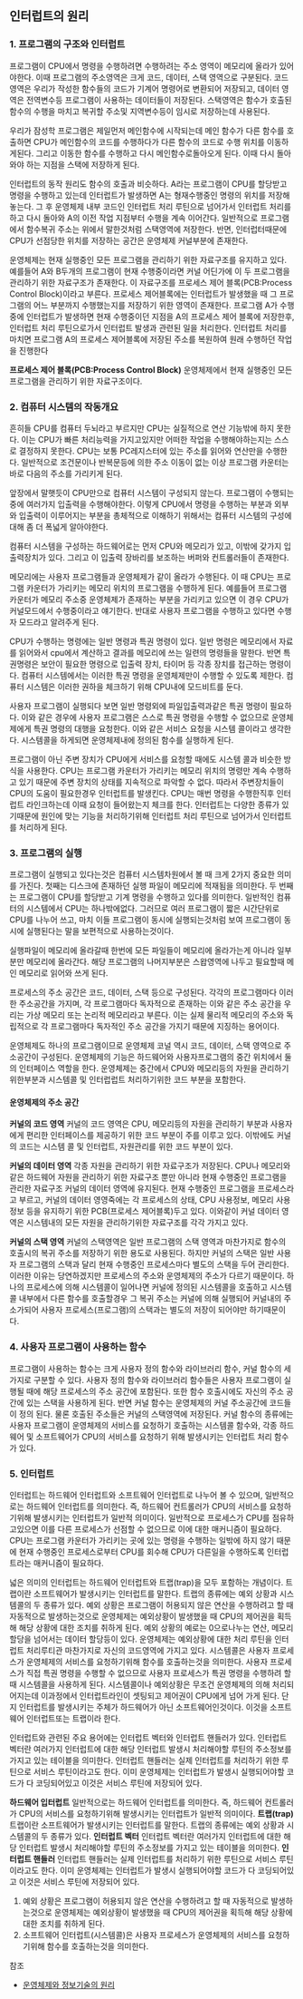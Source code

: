 ## 인터럽트의 원리

### 1. 프로그램의 구조와 인터럽트
프로그램이 CPU에서 명령을 수행하려면 수행하려는 주소 영역이 메모리에 올라가 있어야한다. 이때 프로그램의 주소영역은 크게 코드, 데이터, 스택 영역으로 구분된다. 코드영역은 우리가 작성한 함수들의 코드가 기계어 명령어로 변환되어 저장되고, 데이터 영역은 전역변수등 프로그램이 사용하는 데이터들이 저장된다. 스택영역은 함수가 호출된 함수의 수행을 마치고 복귀할 주소및 지역변수등이 임시로 저장하는데 사용된다.

우리가 잠성학 프로그램은 제일먼저 메인함수에 시작되는데 메인 함수가 다른 함수를 호출하면 CPU가 메인함수의 코드를 수행하다가 다른 함수의 코드로 수행 위치를 이동하게된다. 그리고 이동한 함수를 수행하고 다시 메인함수로돌아오게 된다. 이때 다시 돌아와야 하는 지점을 스택에 저장하게 된다.

인터럽트의 동작 원리도 함수의 호출과 비슷하다. A라는 프로그램이 CPU를 할당받고 명령을 수행하고 있는데 인터럽트가 발생하면 A는 형재수행중인 명령의 위치를 저장해놓는다. 그 후 운영체제 내부 코드인 인터럽트 처리 루틴으로 넘어가서 인터럽트 처리를 하고 다시 돌아와 A의 이전 작업 지점부터 수행을 계속 이어간다. 일반적으로 프로그램에서 함수복귀 주소는 위에서 말한것처럼 스택영역에 저장한다. 반면, 인터럽터때문에 CPU가 선점당한 위치를 저장하는 공간은 운영체제 커널부분에 존재한다.

운영체제는 현재 실행중인 모든 프로그램을 관리하기 위한 자료구조를 유지하고 있다. 예를들어 A와 B두개의 프로그램이 현재 수행중이라면 커널 어딘가에 이 두 프로그램을 관리하기 위한 자료구조가 존재한다. 이 자료구조를 프로세스 제어 블록(PCB:Process Control Block)이라고 부른다. 프로세스 제어블록에는 인터럽트가 발생했을 때 그 프로그램의 어느 부분까지 수행했는지를 저장하기 위한 영역이 존재한다. 프로그램 A가 수행중에 인터럽트가 발생하면 현재 수행중이던 지점을 A의 프로세스 제어 블록에 저장한후, 인터럽트 처리 루틴으로가서 인터럽트 발생과 관련된 일을 처리한다. 인터럽트 처리를 마치면 프로그램 A의 프로세스 제어블록에 저장된 주소를 복원하여 원래 수행하던 작업을 진행한다

**프로세스 제어 블록(PCB:Process Control Block)**
운영체제에서 현재 실행중인 모든 프로그램을 관리하기 위한 자료구조이다.

### 2. 컴퓨터 시스템의 작동개요
흔히들 CPU를 컴퓨터 두뇌라고 부르지만 CPU는 실질적으로 연산 기능밖에 하지 못한다. 이는 CPU가 빠른 처리능력을 가지고있지만 어떠한 작업을 수행해야하는지는 스스로 결정하지 못한다. CPU는 보통 PC레지스터에 있는 주소를 읽어와 연산만을 수행한다. 일반적으로 조건문이나 반복문등에 의한 주소 이동이 없는 이상 프로그램 카운터는 바로 다음의 주소를 가리키게 된다.

앞장에서 말햇듯이 CPU만으로 컴퓨터 시스템이 구성되지 않는다. 프로그램이 수행되는 중에 여러가지 입출력을 수행해야한다. 이렇게 CPU에서 명령을 수행하는 부분과 외부와 입출력이 이루어지는 부분을 총체적으로 이해하기 위해서는 컴퓨터 시스템의 구성에 대해 좀 더 폭넓게 알아야한다.

컴퓨터 시스템을 구성하는 하드웨어로는 먼저 CPU와 메모리가 있고, 이밖에 갖가지 입출력장치가 있다. 그리고 이 입출력 장바리를 보조하는 버퍼와 컨트롤러들이 존재한다.

메모리에는 사용자 프로그램들과 운영체제가 같이 올라가 수행된다. 이 때 CPU는 프로그램 카운터가 가리키는 메모리 위치의 프로그램을 수행하게 된다. 예를들어 프로그램 카운터가 메모리 주소중 운영체제가 존재하는 부분을 가리키고 있으면 이 경우 CPU가 커널모드에서 수행중이라고 얘기한다. 반대로 사용자 프로그램을 수행하고 있다면 수행자 모드라고 알려주게 된다.

CPU가 수행하는 명령에는 일반 명령과 특권 명령이 있다. 일반 명령은 메모리에서 자료를 읽어와서 cpu에서 계산하고 결과를 메모리에 쓰는 일련의 명령들을 말한다. 반면 특권명령은 보안이 필요한 명령으로 입출력 장치, 타이머 등 각종 장치를 접근하는 명령이다. 컴퓨터 시스템에서는 이러한 특권 명령을 운영체제만이 수행할 수 있도록 제한다. 컴퓨터 시스템은 이러한 권하을 체크하기 위해 CPU내에 모드비트를 둔다.

사용자 프로그램이 실행되다 보면 일반 명령외에 파일입출력과같은 특권 명령이 필요하다. 이와 같은 경우에 사용자 프로그램은 스스로 특권 명령을 수행할 수 없으므로 운영체제에게 특권 명령의 대행을 요청한다. 이와 같은 서비스 요청을 시스템 콜이라고 생각한다. 시스템콜을 하게되면 운영체제내에 정의된 함수를 실행하게 된다.

프로그램이 아닌 주변 장치가 CPU에게 서비스를 요청할 때에도 시스템 콜과 비슷한 방식을 사용한다. CPU는 프로그램 카운터가 가리키는 메모리 위치의 명령만 계속 수행하고 있기 때문에 주변 장치의 상태를 지속적으로 파악할 수 없다. 따라서 주변장치들이 CPU의 도움이 필요한경우 인터럽트를 발생킨다. CPU는 매번 명령을 수행한직후 인터럽트 라인크하는데 이때 요청이 들어왔는지 체크를 한다. 인터럽트는 다양한 종류가 있기때문에 원인에 맞는 기능을 처리하기위해 인터럽트 처리 루틴으로 넘어가서 인터럽트를 처리하게 된다.

### 3. 프로그램의 실행
프로그램이 실행되고 있다는것은 컴퓨터 시스템차원에서 볼 때 크게 2가지 중요한 의미를 가진다. 첫째는 디스크에 존재하던 실행 파일이 메모리에 적재됨을 의미한다. 두 번째는 프로그램이 CPU를 할당받고 기계 명령을 수행하고 있다를 의미한다. 일반적인 컴퓨터의 시스템에서 CPU는 하나밖에없다. 그러므로 여러 프로그램이 짧은 시간단위로 CPU를 나누어 쓰고, 마치 이들 프로그램이 동시에 실행되는것처럼 보여 프로그램이 동시에 실행된다는 말을 보편적으로 사용하는것이다.

실행파일이 메모리에 올라갈때 한번에 모든 파일들이 메모리에 올라가는게 아니라 일부분만 메모리에 올라간다. 해당 프로그램의 나머지부분은 스왑영역에 나두고 필요할때 메인 메모리로 읽어와 쓰게 된다.

프로세스의 주소 공간은 코드, 데이터, 스택 등으로 구성된다. 각각의 프로그램마다 이러한 주소공간을 가지며, 각 프로그램마다 독자적으로 존재하는 이와 같은 주소 공간을 우리는 가상 메모리 또는 논리적 메모리라고 부른다. 이는 실제 물리적 메모리의 주소와 독립적으로 각 프로그램마다 독자적인 주소 공간을 가지기 때문에 지징하는 용어이다.

운영체제도 하나의 프로그램이므로 운영체제 코널 역시 코드, 데이터, 스택 영역으로 주소공간이 구성된다. 운영체제의 기능은 하드웨어와 사용자프로그램의 중간 위치에서 둘의 인터페이스 역할을 한다. 운영체제는 중간에서 CPU와 메모리등의 자원을 관리하기 위한부분과 시스템콜 및 인터럽럽트 처리하기위한 코드 부분을 포함한다.

#### 운영체제의 주소 공간
**커널의 코드 영역**
커널의 코드 영역은 CPU, 메모리등의 자원을 관리하기 부분과 사용자에게 편리한 인터페이스를 제공하기 위한 코드 부분이 주를 이루고 있다. 이밖에도 커널의 코드는 시스템 콜 및 인터럽트, 자원관리를 위한 코드 부분이 있다.

**커널의 데이터 영역**
각종 자원을 관리하기 위한 자료구조가 저장된다. CPU나 메모리와 같은 하드웨어 자원을 관리하기 위한 자료구조 뿐만 아니라 현재 수행중인 프로그램을 관리한 자료구조 커널의 데이터 영역에 유지된다. 현재 수행중인 프로그램을 프로세스라고 부르고, 커널의 데이터 영영죽에는 각 프로세스의 상태, CPU 사용정보, 메모리 사용정보 등을 유지하기 위한 PCB(프로세스 제어블록)두고 있다. 이와같이 커널 데이터 영역은 시스템내의 모든 자원을 관리하기위한 자료구조를 각각 가지고 있다.

**커널의 스택 영역**
커널의 스택영역은 일반 프로그램의 스택 영역과 마찬가지로 함수의 호출시의 복귀 주소를 저장하기 위한 용도로 사용된다. 하지만 커널의 스택은 일반 사용자 프로그램의 스택과 달리 현재 수행중인 프로세스마다 별도의 스택을 두어 관리한다. 이러한 이유는 당연하겠지만 프로세스의 주소와 운영체제의 주소가 다르기 때문이다. 하나의 프로세스에 의해 시스템콜이 일어나면 커널에 정의된 시스템콜을 호출하고 시스템콜 내부에서 다른 함수를 호출할경우 그 복귀 주소는 커널에 의해 실행되어 커널내의 주소가되어 사용자 프로세스(프로그램)의 스택과는 별도의 저장이 되어야만 하기때문이다.

### 4. 사용자 프로그램이 사용하는 함수
프로그램이 사용하는 함수는 크게 사용자 정의 함수와 라이브러리 함수, 커널 함수의 세가지로 구분할 수 있다. 사용자 정의 함수와 라이브러리 함수들은 사용자 프로그램이 실행될 때에 해당 프로세스의 주소 공간에 포함된다. 또한 함수 호출시에도 자신의 주소 공간에 있는 스택을 사용하게 된다.
반면 커널 함수는 운영체제의 커널 주소공간에 코드들이 정의 된다. 물론 호출된 주소들은 커널의 스택영역에 저장된다. 커널 함수의 종류에는 사용자 프로그램이 운영체제의 서비스를 요청하기 호출하는 시스템콜 함수와, 각종 하드웨어 및 소프트웨어가 CPU의 서비스를 요청하기 위해 발생시키는 인터럽트 처리 함수 가 있다.

### 5. 인터럽트
인터럽트는 하드웨어 인터럽트와 소프트웨어 인터럽트로 나누어 볼 수 있으며, 일반적으로는 하드웨어 인터럽트를 의미한다. 즉, 하드웨어 컨트롤러가 CPU의 서비스를 요청하기위해 발생시키는 인터럽트가 일반적 의미이다. 일반적으로 프로세스가 CPU를 점유하고있으면 이를 다른 프로세스가 선점할 수 없으므로 이에 대한 매커니즘이 필요하다. CPU는 프로그램 카운터가 가리키는 곳에 있는 명령을 수행하는 일밖에 하지 않기 때문에 현재 수행중인 프로세스로부터 CPU를 회수해 CPU가 다른일을 수행하도록 인터럽트라는 매커니즘이 필요하다.

넓은 의미의 인터럽트는 하드웨어 인터럽트와 트랩(trap)을 모두 포함하는 개념이다. 트랩이란 소프트웨어가 발생시키는 인터럽트를 말한다. 트랩의 종류에는 예외 상황과 시스템콜의 두 종류가 있다. 예외 상황은 프로그램이 허용되지 않은 연산을 수행하려고 할 때 자동적으로 발생하는것으로 운영체제는 예외상황이 발생했을 때 CPU의 제어권을 획득해 해당 상황에 대한 조치를 취하게 된다. 예외 상황의 예로는 0으로나누는 연산, 메모리할당을 넘어서는 데이터 할당등이 있다. 운영체제는 예외상황에 대한 처리 루틴을 인터럽트 처리루티관 마찬가지로 자신의 코드영역에 가지고 있다.
시스템콜은 사용자 프로세스가 운영체제의 서비스를 요청하기위해 함수를 호출하는것을 의미한다. 사용자 프로세스가 직접 특권 명령을 수행할 수 없으므로 사용자 프로세스가 특권 명령을 수행하려 할 때 시스템콜을 사용하게 된다. 시스템콜이나 예외상황은 무조건 운영체제의 의해 처리되어지는데 이과정에서 인터럽트라인이 셋팅되고 제어권이 CPU에게 넘어 가게 된다. 단지 인터럽트를 발생시키는 주체가 하드웨어가 아닌 소프트웨어인것이다. 이것을 소프트웨어 인터럽트또는 트랩이라 한다.

인터럽트와 관련된 주요 용어에는 인터럽트 벡터와 인터럽트 핸들러가 있다. 인터럽트 벡터란 여러가지 인터럽트에 대한 해당 인터럽트 발생시 처리해야할 루틴의 주소정보를 가지고 있는 테이블을 의미한다. 인터럽트 핸들러는 실제 인터럽트를 처리하기 위한 루틴으로 서비스 루틴이라고도 한다. 이미 운영체제는 인터럽트가 발생시 실행되어야할 코드가 다 코딩되어있고 이것은 서비스 루틴에 저장되어 있다.

**하드웨어 입터럽트**
일반적으로는 하드웨어 인터럽트를 의미한다. 즉, 하드웨어 컨트롤러가 CPU의 서비스를 요청하기위해 발생시키는 인터럽트가 일반적 의미이다.
**트랩(trap)**
트랩이란 소프트웨어가 발생시키는 인터럽트를 말한다. 트랩의 종류에는 예외 상황과 시스템콜의 두 종류가 있다.
**인터럽트 벡터**
인터럽트 벡터란 여러가지 인터럽트에 대한 해당 인터럽트 발생시 처리해야할 루틴의 주소정보를 가지고 있는 테이블을 의미한다.
**인터럽트 핸들러**
인터럽트 핸들러는 실제 인터럽트를 처리하기 위한 루틴으로 서비스 루틴이라고도 한다. 이미 운영체제는 인터럽트가 발생시 실행되어야할 코드가 다 코딩되어있고 이것은 서비스 루틴에 저장되어 있다.

1. 예외 상황은 프로그램이 허용되지 않은 연산을 수행하려고 할 때 자동적으로 발생하는것으로 운영체제는 예외상황이 발생했을 때 CPU의 제어권을 획득해 해당 상황에 대한 조치를 취하게 된다.
2. 소프트웨어 인터럽트(시스템콜)은 사용자 프로세스가 운영체제의 서비스를 요청하기위해 함수를 호출하는것을 의미한다.





참조
* [운영체제와 정보기술의 원리](http://www.yes24.com/24/goods/2824944)
